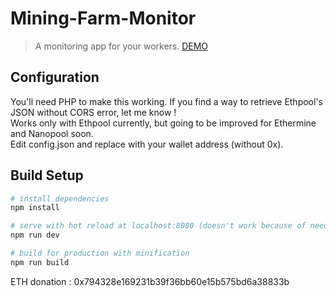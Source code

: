 # Mining-Farm-Monitor

> A monitoring app for your workers.
[DEMO](https://monitor.blockchainvest.io)


## Configuration

You'll need PHP to make this working. If you find a way to retrieve Ethpool's JSON without CORS error, let me know !  
Works only with Ethpool currently, but going to be improved for Ethermine and Nanopool soon.  
Edit config.json and replace with your wallet address (without 0x).  


## Build Setup

``` bash
# install dependencies
npm install

# serve with hot reload at localhost:8080 (doesn't work because of needed PHP socket, use pool.json for tests)
npm run dev

# build for production with minification
npm run build
```

ETH donation : 0x794328e169231b39f36bb60e15b575bd6a38833b
